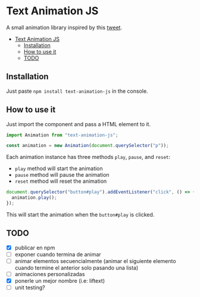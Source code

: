 # Text Animation JS

A small animation library inspired by this [tweet](https://twitter.com/Twitch/status/1237174754118905856).

<!-- TOC -->

- [Text Animation JS](#text-animation-js)
  - [Installation](#installation)
  - [How to use it](#how-to-use-it)
  - [TODO](#todo)

<!-- /TOC -->

## Installation

Just paste `npm install text-animation-js` in the console.

## How to use it

Just import the component and pass a HTML element to it.

```js
import Animation from "text-animation-js";

const animation = new Animation(document.querySelector("p"));
```

Each animation instance has three methods `play`, `pause`, and `reset`:

- `play` method will start the animation
- `pause` method will pause the animation
- `reset` method will reset the animation

```js
document.querySelector("button#play").addEventListener("click", () => {
  animation.play();
});
```

This will start the animation when the `button#play` is clicked.

## TODO

- [x] publicar en npm
- [ ] exponer cuando termina de animar
- [ ] animar elementos secuencialmente (animar el siguiente elemento cuando termine el anterior solo pasando una lista)
- [ ] animaciones personalizadas
- [x] ponerle un mejor nombre (i.e: liftext)
- [ ] unit testing?

